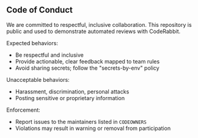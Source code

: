 ## Code of Conduct

We are committed to respectful, inclusive collaboration. This repository is public and used to demonstrate automated reviews with CodeRabbit.

Expected behaviors:
- Be respectful and inclusive
- Provide actionable, clear feedback mapped to team rules
- Avoid sharing secrets; follow the "secrets-by-env" policy

Unacceptable behaviors:
- Harassment, discrimination, personal attacks
- Posting sensitive or proprietary information

Enforcement:
- Report issues to the maintainers listed in `CODEOWNERS`
- Violations may result in warning or removal from participation


